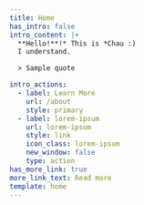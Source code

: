 ```yaml
---
title: Home
has_intro: false
intro_content: |+
  **Hello!**!* This is *Chau :)  
  I understand. 

  > Sample quote 

intro_actions:
  - label: Learn More
    url: /about
    style: primary
  - label: lorem-ipsum
    url: lorem-ipsum
    style: link
    icon_class: lorem-ipsum
    new_window: false
    type: action
has_more_link: true
more_link_text: Read more
template: home
---
```

